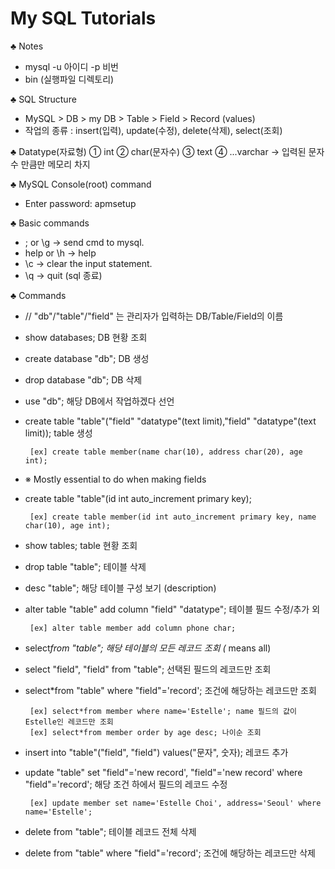 # My SQL Tutorials

♣ Notes
* mysql -u 아이디 -p 비번
* bin (실행파일 디렉토리)

♣ SQL Structure
* MySQL > DB > my DB > Table > Field > Record (values)
* 작업의 종류  : insert(입력), update(수정), delete(삭제), select(조회)

♣ Datatype(자료형)
① int
② char(문자수)
③ text
④ ...varchar -> 입력된 문자수 만큼만 메모리 차지

♣ MySQL Console(root) command
* Enter password: apmsetup

♣ Basic commands
* ; or \g → send cmd to mysql.
* help or \h → help
* \c → clear the input statement.
* \q → quit (sql 종료)
       
♣ Commands
* // "db"/"table"/"field" 는 관리자가 입력하는 DB/Table/Field의 이름 
* show databases; DB 현황 조회
* create database "db"; DB 생성
* drop database "db"; DB 삭제
* use "db"; 해당 DB에서 작업하겠다 선언

* create table "table"("field" "datatype"(text limit),"field" "datatype"(text limit)); table 생성

       [ex] create table member(name char(10), address char(20), age int);

* ※ Mostly essential to do when making fields
* create table "table"(id int auto_increment primary key);

       [ex] create table member(id int auto_increment primary key, name char(10), age int);

* show tables; table 현황 조회
* drop table "table"; 테이블 삭제
* desc "table"; 해당 테이블 구성 보기 (description)
* alter table "table" add column "field" "datatype"; 테이블 필드 수정/추가 외

       [ex] alter table member add column phone char;

* select*from "table"; 해당 테이블의 모든 레코드 조회 (* means all)
* select "field", "field" from "table"; 선택된 필드의 레코드만 조회
* select*from "table" where "field"='record'; 조건에 해당하는 레코드만 조회

       [ex] select*from member where name='Estelle'; name 필드의 값이 Estelle인 레코드만 조회
       [ex] select*from member order by age desc; 나이순 조회

* insert into "table"("field", "field") values("문자", 숫자); 레코드 추가
* update "table" set "field"='new record', "field"='new record' where "field"='record'; 해당 조건 하에서 필드의 레코드 수정

       [ex] update member set name='Estelle Choi', address='Seoul' where name='Estelle';

* delete from "table"; 테이블 레코드 전체 삭제
* delete from "table" where "field"='record'; 조건에 해당하는 레코드만 삭제


